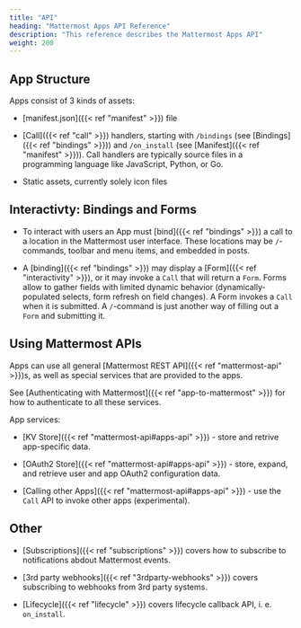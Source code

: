 ```yaml
---
title: "API"
heading: "Mattermost Apps API Reference"
description: "This reference describes the Mattermost Apps API"
weight: 200
---
```


## App Structure

Apps consist of 3 kinds of assets:

- [manifest.json]({{< ref "manifest" >}}) file

- [Call]({{< ref "call" >}}) handlers, starting with `/bindings` (see
  [Bindings]({{< ref "bindings" >}})) and `/on_install` (see
  [Manifest]({{< ref "manifest" >}})). Call handlers are typically source files
  in a programming language like JavaScript, Python, or Go.

- Static assets, currently solely icon files

## Interactivty: Bindings and Forms

- To interact with users an App must [bind]({{< ref "bindings" >}}) a call to a
  location in the Mattermost user interface. These locations may be
  `/`-commands, toolbar and menu items, and embedded in posts. 

- A [binding]({{< ref "bindings" >}}) may display a [Form]({{< ref
  "interactivity" >}}), or it may invoke a `Call` that will return a `Form`.
  Forms allow to gather fields with limited dynamic behavior
  (dynamically-populated selects, form refresh on field changes). A Form invokes
  a `Call` when it is submitted. A `/`-command is just another way of filling
  out a `Form` and submitting it.

## Using Mattermost APIs

Apps can use all general [Mattermost REST API]({{< ref "mattermost-api" >}})s,
as well as special services that are provided to the apps.

See [Authenticating with Mattermost]({{< ref "app-to-mattermost" >}}) for how
to authenticate to all these services.

App services:

- [KV Store]({{< ref "mattermost-api#apps-api" >}}) - store and retrive app-specific data.

- [OAuth2 Store]({{< ref "mattermost-api#apps-api" >}}) - store, expand, and retrieve user and
  app OAuth2 configuration data.

- [Calling other Apps]({{< ref "mattermost-api#apps-api" >}}) - use the `Call` API to invoke
  other apps (experimental).

## Other

- [Subscriptions]({{< ref "subscriptions" >}}) covers how to subscribe to
  notifications abdout Mattermost events.

- [3rd party webhooks]({{< ref "3rdparty-webhooks" >}}) covers subscribing to
  webhooks from 3rd party systems.

- [Lifecycle]({{< ref "lifecycle" >}}) covers lifecycle callback API, i. e.
  `on_install`.
  
  